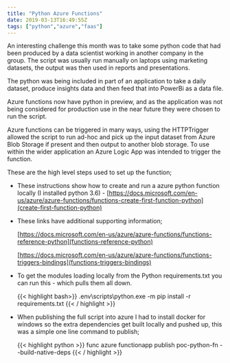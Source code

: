 ```yaml
---
title: "Python Azure Functions"
date: 2019-03-13T16:49:55Z
tags: ["python","azure","faas"]
---
```


An interesting challenge this month was to take some python code that had been produced by a data scientist working in another company in the group. The script was usually run manually on laptops using marketing datasets, the output was then used in reports and presentations. 

The python was being included in part of an application to take a daily dataset, produce insights data and then feed that into PowerBi as a data file. 

Azure functions now have python in preview, and as the application was not being considered for production use in the near future they were chosen to run the script. 

Azure functions can be triggered in many ways, using the HTTPTrigger allowed the script to run ad-hoc and pick up the input dataset from Azure Blob Storage if present and then output to another blob storage. To use within the wider application an Azure Logic App was intended to trigger the function. 

These are the high level steps used to set up the function; 

* These instructions show how to create and run a azure python function locally (I installed python 3.6) - [https://docs.microsoft.com/en-us/azure/azure-functions/functions-create-first-function-python](create-first-function-python) 

* These links have additional supporting information;

	[https://docs.microsoft.com/en-us/azure/azure-functions/functions-reference-python](functions-reference-python)

	[https://docs.microsoft.com/en-us/azure/azure-functions/functions-triggers-bindings](functions-triggers-bindings)

* To get the modules loading locally from the Python requirements.txt you can run this - which pulls them all down.

	{{< highlight bash>}}
	<workingdir>\.env\scripts\python.exe -m pip install -r requirements.txt
	{{< / highlight >}}

* When publishing the full script into azure I had to install docker for windows so the extra dependencies get built locally and pushed up, this was a simple one line command to publish;


	{{< highlight python >}}
	func azure functionapp publish poc-python-fn --build-native-deps
	{{< / highlight >}}